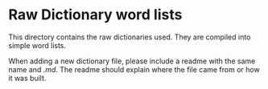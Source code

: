 # Raw Dictionary word lists

This directory contains the raw dictionaries used.  They are compiled into simple word lists.

When adding a new dictionary file, please include a readme with the same name and *.md*.
The readme should explain where the file came from or how it was built.

